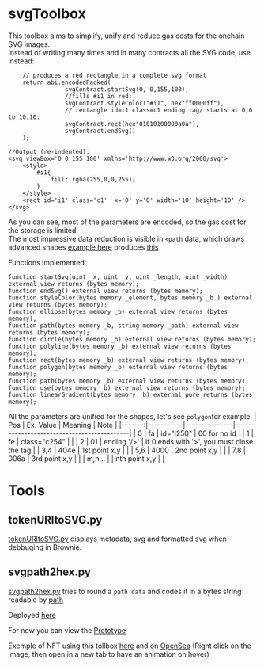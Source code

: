 # svgToolbox

This toolbox aims to simplify, unify and reduce gas costs for the onchain SVG images.  
Instead of writing many times and in many contracts all the SVG code, use instead: 
```solidity
    // produces a red rectangle in a complete svg format
    return abi.encodedPacked(
                svgContract.startSvg(0, 0,155,100),
                //fills #i1 in red:
                svgContract.styleColor("#i1", hex"ff0000ff"),
                // rectangle id=i1 class=c1 ending tag/ starts at 0,0 to 10,10:
                svgContract.rect(hex"01010100000a0a"),
                svgContract.endSvg()
    );

//Output (re-indented):
<svg viewBox='0 0 155 100' xmlns='http://www.w3.org/2000/svg'>
    <style>
        #i1{
            fill: rgba(255,0,0,255);
        }
    </style>
    <rect id='i1' class='c1'  x='0' y='0' width='10' height='10' />
</svg>
```
As you can see, most of the parameters are encoded, so the gas cost for the storage is limited.  
The most impressive data reduction is visible in `<path` data, which draws advanced shapes [example here](https://github.com/sznicolas/svgToolbox/blob/149d090eeaf498dc74580aa01576b792a0bd10f7/contracts/sundownerERC721.sol#L33) produces [this](https://opensea.io/assets/matic/0x8c356d86ba1b80578626abe4d7cbbeeae031637e/19)


Functions implemented:
```
function startSvg(uint _x, uint _y, uint _length, uint _width) external view returns (bytes memory);
function endSvg() external view returns (bytes memory);
function styleColor(bytes memory _element, bytes memory _b ) external view returns (bytes memory);
function ellipse(bytes memory _b) external view returns (bytes memory);
function path(bytes memory _b, string memory _path) external view returns (bytes memory);
function circle(bytes memory _b) external view returns (bytes memory);
function polyline(bytes memory _b) external view returns (bytes memory);
function rect(bytes memory _b) external view returns (bytes memory);
function polygon(bytes memory _b) external view returns (bytes memory);
function path(bytes memory _b) external view returns (bytes memory);
function use(bytes memory _b) external view returns (bytes memory);
function linearGradient(bytes memory _b) external pure returns (bytes memory);
```
All the parameters are unified for the shapes, let's see `polygon`for example:
| Pos    | Ex. Value | Meaning       | Note                                       |
|-------:|-----------|---------------|--------------------------------------------|
| 0      | fa        | id="i250"     | 00 for no id                               |
| 1      | fe        | class="c254"  |                                            |
| 2      | 01        | ending '/>'   | if 0 ends with '>', you must close the tag | 
| 3,4    | 404e      | 1st point x,y |                                            |
| 5,6    | 4000      | 2nd point x,y |                                            |
| 7,8    | 006a      | 3rd point x,y |                                            |
| m,n... |           | nth point x,y |                                            |

# Tools
## tokenURItoSVG.py
[tokenURItoSVG.py](scripts/tokenURItoSVG.py) displays metadata, svg and formatted svg when debbuging in Brownie.
## svgpath2hex.py
[svgpath2hex.py](scripts/svgpath2hex.py) tries to round a `path data` and codes it in a bytes string readable by [path](https://github.com/sznicolas/svgToolbox/blob/149d090eeaf498dc74580aa01576b792a0bd10f7/contracts/svgtoolbox.sol#L184)

Deployed [here](https://polygonscan.com/address/0xe7f466a2ce49d02d23a99ea148b0c4233a9ce0b0#code)

For now you can view the [Prototype](https://github.com/sznicolas/protoSvgLib)

Exemple of NFT using this tollbox [here](https://polygonscan.com/address/0x8c356d86ba1b80578626abe4d7cbbeeae031637e#code) and on [OpenSea](https://opensea.io/collection/sundowner) (Right click on the image, then open in a new tab to have an animation on hover)
